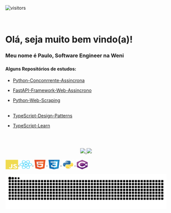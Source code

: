![visitors](http://estruyf-github.azurewebsites.net/api/VisitorHit?user=pauloabreu&repo=pauloabreu&countColorcountColor)
 <br><br><br>

# Olá, seja muito bem vindo(a)!
### Meu nome é Paulo, Software Engineer na Weni
### 

#### Alguns Repositórios de estudos:
* [Python-Conconrrente-Assincrona](https://github.com/pauloabreu/Python-Conconrrente-Assincrona)
* [FastAPI-Framework-Web-Assincrono](https://github.com/pauloabreu/FastAPI-framework-web-assincrono)
* [Python-Web-Scraping ](https://github.com/pauloabreu/Python-Web-Scraping) <br><br>

* [TypeScript-Design-Patterns](https://github.com/pauloabreu/TypeScript-Design-Patterns)
* [TypeScript-Learn](https://github.com/pauloabreu/TypeScript-Learn)


<br><br>

<div align="center">
  <a href="https://github.com/pauloabreu">
  <img height="180em" src="https://github-readme-stats.vercel.app/api?username=pauloabreu&show_icons=true&theme=dracula&include_all_commits=true&count_private=true"/>
  <img height="180em" src="https://github-readme-stats.vercel.app/api/top-langs/?username=pauloabreu&layout=compact&langs_count=7&theme=dracula"/>
</div>
<div style="display: inline_block"><br>
  <img align="center" alt="Js" height="30" width="40" src="https://raw.githubusercontent.com/devicons/devicon/master/icons/javascript/javascript-plain.svg">
  <img align="center" alt="React" height="30" width="40" src="https://raw.githubusercontent.com/devicons/devicon/master/icons/react/react-original.svg">
  <img align="center" alt="HTML" height="30" width="40" src="https://raw.githubusercontent.com/devicons/devicon/master/icons/html5/html5-original.svg">
  <img align="center" alt="CSS" height="30" width="40" src="https://raw.githubusercontent.com/devicons/devicon/master/icons/css3/css3-original.svg">
  <img align="center" alt="Python" height="30" width="40" src="https://raw.githubusercontent.com/devicons/devicon/master/icons/python/python-original.svg">
  <img align="center" alt="Csharp" height="30" width="40" src="https://raw.githubusercontent.com/devicons/devicon/master/icons/csharp/csharp-original.svg">
</div>
 
 
  ![Snake animation](https://github.com/pauloabreu/pauloabreu/blob/output/github-contribution-grid-snake.svg)

